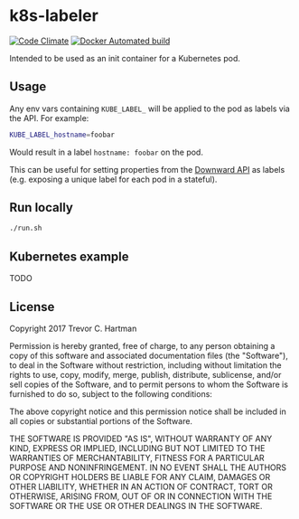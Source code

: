 # k8s-labeler

[![Code Climate](https://img.shields.io/codeclimate/issues/github/devth/k8s-labeler.svg?style=flat-square)](https://codeclimate.com/github/devth/k8s-labeler)
[![Docker Automated build](https://img.shields.io/docker/automated/devth/k8s-labeler.svg?style=flat-square)](https://hub.docker.com/r/devth/k8s-labeler/)

Intended to be used as an init container for a Kubernetes pod.

## Usage

Any env vars containing `KUBE_LABEL_` will be applied to the pod as labels via
the API. For example:

```bash
KUBE_LABEL_hostname=foobar
```

Would result in a label `hostname: foobar` on the pod.

This can be useful for setting properties from the [Downward
API](https://kubernetes.io/docs/tasks/configure-pod-container/environment-variable-expose-pod-information/)
as labels (e.g. exposing a unique label for each pod in a stateful).

## Run locally

```bash
./run.sh
```

## Kubernetes example

TODO

## License

Copyright 2017 Trevor C. Hartman

Permission is hereby granted, free of charge, to any person obtaining a copy of
this software and associated documentation files (the "Software"), to deal in
the Software without restriction, including without limitation the rights to
use, copy, modify, merge, publish, distribute, sublicense, and/or sell copies of
the Software, and to permit persons to whom the Software is furnished to do so,
subject to the following conditions:

The above copyright notice and this permission notice shall be included in all
copies or substantial portions of the Software.

THE SOFTWARE IS PROVIDED "AS IS", WITHOUT WARRANTY OF ANY KIND, EXPRESS OR
IMPLIED, INCLUDING BUT NOT LIMITED TO THE WARRANTIES OF MERCHANTABILITY, FITNESS
FOR A PARTICULAR PURPOSE AND NONINFRINGEMENT. IN NO EVENT SHALL THE AUTHORS OR
COPYRIGHT HOLDERS BE LIABLE FOR ANY CLAIM, DAMAGES OR OTHER LIABILITY, WHETHER
IN AN ACTION OF CONTRACT, TORT OR OTHERWISE, ARISING FROM, OUT OF OR IN
CONNECTION WITH THE SOFTWARE OR THE USE OR OTHER DEALINGS IN THE SOFTWARE.
